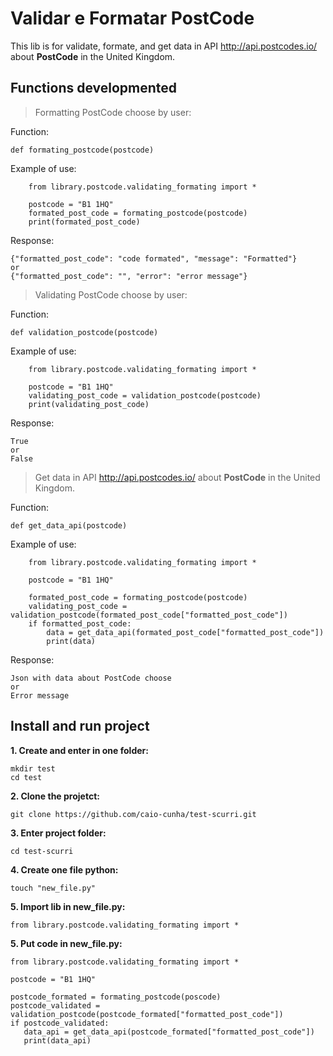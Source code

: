 # Validar e Formatar PostCode

This lib is for validate, formate, and get data in API http://api.postcodes.io/ about **PostCode** in the United Kingdom.

## Functions developmented

> Formatting PostCode choose by user:

Function:

```plaintext
def formating_postcode(postcode)
```

Example of use:

```plaintext
    from library.postcode.validating_formating import *
    
    postcode = "B1 1HQ"
    formated_post_code = formating_postcode(postcode)
    print(formated_post_code)
```

Response:

```plaintext
{"formatted_post_code": "code formated", "message": "Formatted"}
or 
{"formatted_post_code": "", "error": "error message"}
```

> Validating PostCode choose by user:

Function:

```plaintext
def validation_postcode(postcode)
```

Example of use:

```plaintext
    from library.postcode.validating_formating import *
    
    postcode = "B1 1HQ"
    validating_post_code = validation_postcode(postcode)
    print(validating_post_code)
```

Response:

```plaintext
True
or 
False
```

> Get data in API http://api.postcodes.io/ about **PostCode** in the United Kingdom.

Function:

```plaintext
def get_data_api(postcode)
```

Example of use:

```plaintext
    from library.postcode.validating_formating import *
    
    postcode = "B1 1HQ"
    
    formated_post_code = formating_postcode(postcode)
    validating_post_code = validation_postcode(formated_post_code["formatted_post_code"])
    if formatted_post_code:
        data = get_data_api(formated_post_code["formatted_post_code"])
        print(data)
```

Response:

```plaintext
Json with data about PostCode choose
or 
Error message
```

## Install and run project

**1. Create and enter in one folder:**
 ```
 mkdir test
 cd test
 ```
 
 **2. Clone the projetct:**
 ```
 git clone https://github.com/caio-cunha/test-scurri.git
 ```
 
 **3. Enter project folder:**
 ```
 cd test-scurri
 ```
 
 **4. Create one file python:**
 ```
 touch "new_file.py"
 ```
 
 **5. Import lib in new_file.py:**
 ```
 from library.postcode.validating_formating import *
 ```
 
 **5. Put code in new_file.py:**
 ```
 from library.postcode.validating_formating import *
 
 postcode = "B1 1HQ"
 
 postcode_formated = formating_postcode(poscode)
 postcode_validated = validation_postcode(postcode_formated["formatted_post_code"])
 if postcode_validated:
    data_api = get_data_api(postcode_formated["formatted_post_code"])
    print(data_api)
 ```
 
